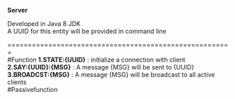 **Server**  

Developed in Java 8 JDK  
A UUID for this entity will be provided in command line  

=======================================================  
#Function
**1.STATE:{UUID}** 		: initialize a connection with client  
**2.SAY:{UUID}:{MSG}** 	: A message {MSG} will be sent to {UUID}    
**3.BROADCST:{MSG}**	: A message {MSG} will be broadcast to all active clients  
#Passivefunction  
